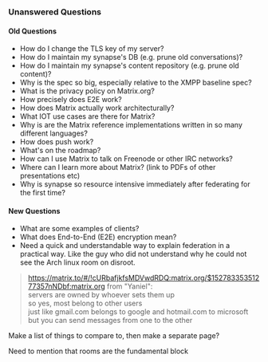 ### Unanswered Questions

#### Old Questions

* How do I change the TLS key of my server?
* How do I maintain my synapse's DB (e.g. prune old conversations)?
* How do I maintain my synapse's content repository (e.g. prune old content)?
* Why is the spec so big, especially relative to the XMPP baseline spec?
* What is the privacy policy on Matrix.org?
* How precisely does E2E work?
* How does Matrix actually work architecturally?
* What IOT use cases are there for Matrix?
* Why is are the Matrix reference implementations written in so many different languages?
* How does push work?
* What's on the roadmap?
* How can I use Matrix to talk on Freenode or other IRC networks?
* Where can I learn more about Matrix?  (link to PDFs of other presentations etc)
* Why is synapse so resource intensive immediately after federating for the first time?

#### New Questions

* What are some examples of clients?
* What does End-to-End (E2E) encryption mean?
* Need a quick and understandable way to explain federation in a practical way. Like the guy who did not understand why he could not see the Arch linux room on disroot.

> https://matrix.to/#/!cURbafjkfsMDVwdRDQ:matrix.org/$15278335351277357nNDbf:matrix.org from "Yaniel":  
> servers are owned by whoever sets them up  
> so yes, most belong to other users  
> just like gmail.com belongs to google and hotmail.com to microsoft  
> but you can send messages from one to the other

Make a list of things to compare to, then make a separate page?

Need to mention that rooms are the fundamental block